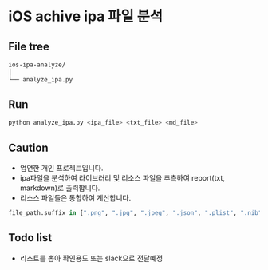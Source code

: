 # iOS achive ipa 파일 분석


## File tree
```zsh
ios-ipa-analyze/
│
└── analyze_ipa.py
```

## Run
```zsh
python analyze_ipa.py <ipa_file> <txt_file> <md_file>
```

## Caution
- 엄연한 개인 프로젝트입니다. 
- ipa파일을 분석하여 라이브러리 및 리소스 파일을 추측하여 report(txt, markdown)로 출력합니다.
- 리소스 파일들은 통합하여 계산합니다.
```python 
file_path.suffix in [".png", ".jpg", ".jpeg", ".json", ".plist", ".nib", ".svg", ".ttf"]: 
```

## Todo list
- 리스트를 뽑아 확인용도 또는 slack으로 전달예정

